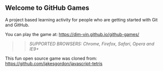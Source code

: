 ## Welcome to GitHub Games

A project based learning activity for people who are getting started with Git and GitHub.

You can play the game at: https://dim-vin.github.io/github-games/

>> _*SUPPORTED BROWSERS*: Chrome, Firefox, Safari, Opera and IE9+_

This fun open source game was cloned from: https://github.com/jakesgordon/javascript-tetris
